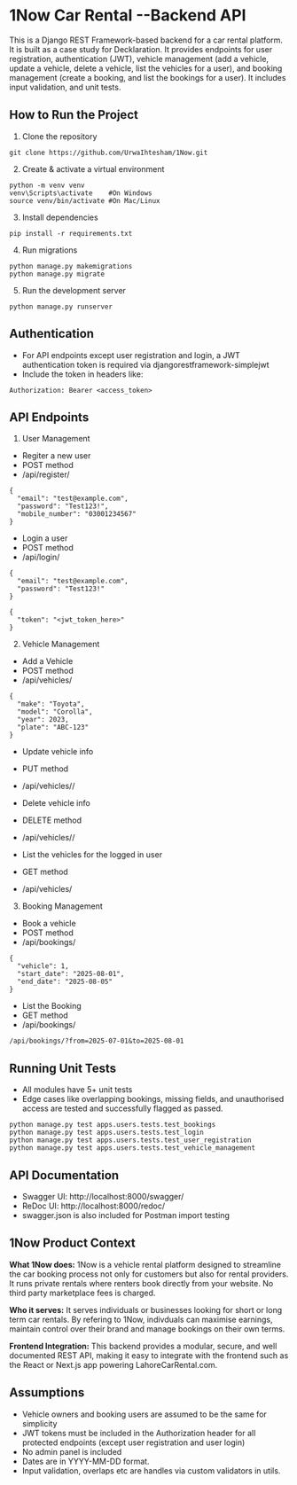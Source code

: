 # 1Now Car Rental --Backend API

This is a Django REST Framework-based backend for a car rental platform. It is built as a case study for Decklaration. It provides endpoints for user registration, authentication (JWT), vehicle management (add a vehicle, update a vehicle, delete a vehicle, list the vehicles for a user), and booking management (create a booking, and list the bookings for a user). It includes input validation, and unit tests.

## How to Run the Project
1. Clone the repository
```
git clone https://github.com/UrwaIhtesham/1Now.git
```

2. Create & activate a virtual environment
```
python -m venv venv
venv\Scripts\activate    #On Windows
source venv/bin/activate #On Mac/Linux
```

3. Install dependencies
```
pip install -r requirements.txt
```

4. Run migrations
```
python manage.py makemigrations
python manage.py migrate
```

5. Run the development server
```
python manage.py runserver
```

## Authentication 

- For API endpoints except user registration and login, a JWT authentication token is required via djangorestframework-simplejwt
- Include the token in headers like:
```
Authorization: Bearer <access_token>
```

## API Endpoints
1. User Management
- Regiter a new user
- POST method
- /api/register/
```
{
  "email": "test@example.com",
  "password": "Test123!",
  "mobile_number": "03001234567"
}
```

- Login a user
- POST method
- /api/login/
```
{
  "email": "test@example.com",
  "password": "Test123!"
}
```
```
{
  "token": "<jwt_token_here>"
}
```

2. Vehicle Management
- Add a Vehicle
- POST method
- /api/vehicles/
```
{
  "make": "Toyota",
  "model": "Corolla",
  "year": 2023,
  "plate": "ABC-123"
}
```

- Update vehicle info
- PUT method
- /api/vehicles/<id>/

- Delete vehicle info
- DELETE method
- /api/vehicles/<id>/

- List the vehicles for the logged in user
- GET method
- /api/vehicles/

3. Booking Management
- Book a vehicle
- POST method
- /api/bookings/
```
{
  "vehicle": 1,
  "start_date": "2025-08-01",
  "end_date": "2025-08-05"
}
```

- List the Booking
- GET method
- /api/bookings/
```
/api/bookings/?from=2025-07-01&to=2025-08-01
```

## Running Unit Tests
- All modules have 5+ unit tests
- Edge cases like overlapping bookings, missing fields, and unauthorised access are tested and successfully flagged as passed.
```
python manage.py test apps.users.tests.test_bookings
python manage.py test apps.users.tests.test_login
python manage.py test apps.users.tests.test_user_registration
python manage.py test apps.users.tests.test_vehicle_management
```

## API Documentation
- Swagger UI: http://localhost:8000/swagger/
- ReDoc UI: http://localhost:8000/redoc/
- swagger.json is also included for Postman import testing

## 1Now Product Context
**What 1Now does:**
1Now is a vehicle rental platform designed to streamline the car booking process not only for customers but also for rental providers. It runs private rentals where renters book directly from your website. No third party marketplace fees is charged. 

**Who it serves:**
It serves individuals or businesses looking for short or long term car rentals. By refering to 1Now, indivduals can maximise earnings, maintain control over their brand and manage bookings on their own terms.

**Frontend Integration:**
This backend provides a modular, secure, and well documented REST API, making it easy to integrate with the frontend such as the React or Next.js app powering LahoreCarRental.com.

## Assumptions
- Vehicle owners and booking users are assumed to be the same for simplicity
- JWT tokens must be included in the Authorization header for all protected endpoints (except user registration and user login)
- No admin panel is included
- Dates are in YYYY-MM-DD format.
- Input validation, overlaps etc are handles via custom validators in utils.